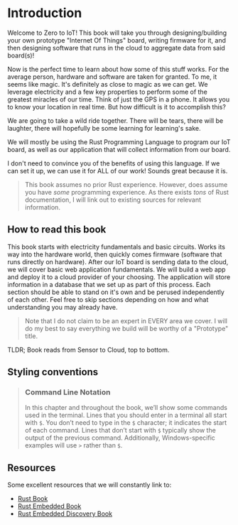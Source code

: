 # Introduction

Welcome to Zero to IoT! This book will take you through designing/building your own prototype "Internet Of Things" board, writing firmware for it, and then designing software that runs in the cloud to aggregate data from said board(s)!

Now is the perfect time to learn about how some of this stuff works. For the average person, hardware and software are taken for granted. To me, it seems like magic. It's definitely as close to magic as we can get. We leverage electricity and a few key properties to perform some of the greatest miracles of our time. Think of just the GPS in a phone. It allows you to know your location in real time. But how difficult is it to accomplish this?

We are going to take a wild ride together. There will be tears, there will be laughter, there will hopefully be some learning for learning's sake.

We will mostly be using the Rust Programming Language to program our IoT board, as well as our application that will collect information from our board.

I don't need to convince you of the benefits of using this language. If we can set it up, we can use it for ALL of our work! Sounds great because it is.

> This book assumes no prior Rust experience. However, does assume you have _some_ programming experience. As there exists _tons_ of Rust documentation, I will link out to existing sources for relevant information.

## How to read this book

This book starts with electricity fundamentals and basic circuits. Works its way into the hardware world, then quickly comes firmware (software that runs directly on hardware). After our IoT board is sending data to the cloud, we will cover basic web application fundamentals. We will build a web app and deploy it to a cloud provider of your choosing. The application will store information in a database that we set up as part of this process. Each section should be able to stand on it's own and be perused independently of each other. Feel free to skip sections depending on how and what understanding you may already have.

> Note that I do not claim to be an expert in EVERY area we cover. I will do my best to say everything we build will be worthy of a "Prototype" title.

TLDR;
Book reads from Sensor to Cloud, top to bottom.

## Styling conventions

> ### Command Line Notation
>
> In this chapter and throughout the book, we’ll show some commands used in the
> terminal. Lines that you should enter in a terminal all start with `$`. You
> don’t need to type in the `$` character; it indicates the start of each
> command. Lines that don’t start with `$` typically show the output of the
> previous command. Additionally, Windows-specific examples will use `>`
> rather than `$`.

## Resources

Some excellent resources that we will constantly link to:

* [Rust Book](https://doc.rust-lang.org/stable/book/)
* [Rust Embedded Book](https://docs.rust-embedded.org/book/)
* [Rust Embedded Discovery Book](https://docs.rust-embedded.org/discovery/)